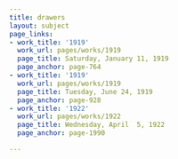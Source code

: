 ```yaml
---
title: drawers
layout: subject
page_links:
- work_title: '1919'
  work_url: pages/works/1919
  page_title: Saturday, January 11, 1919
  page_anchor: page-764
- work_title: '1919'
  work_url: pages/works/1919
  page_title: Tuesday, June 24, 1919
  page_anchor: page-928
- work_title: '1922'
  work_url: pages/works/1922
  page_title: Wednesday, April  5, 1922
  page_anchor: page-1990

---
```

